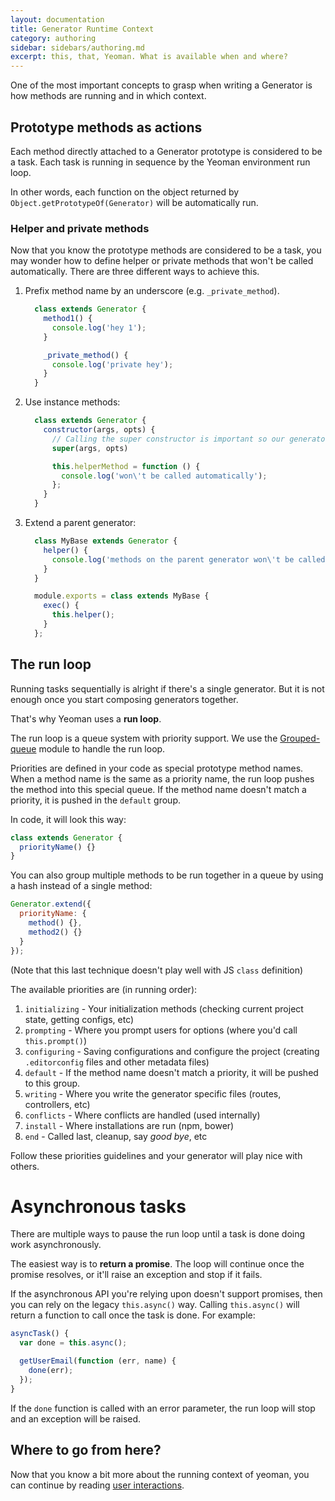 ```yaml
---
layout: documentation
title: Generator Runtime Context
category: authoring
sidebar: sidebars/authoring.md
excerpt: this, that, Yeoman. What is available when and where?
---
```


One of the most important concepts to grasp when writing a Generator is how methods are running and in which context.

## Prototype methods as actions

Each method directly attached to a Generator prototype is considered to be a task. Each task is running in sequence by the Yeoman environment run loop.

In other words, each function on the object returned by `Object.getPrototypeOf(Generator)` will be automatically run.

### Helper and private methods

Now that you know the prototype methods are considered to be a task, you may wonder how to define helper or private methods that won't be called automatically. There are three different ways to achieve this.

1. Prefix method name by an underscore (e.g. `_private_method`).

    ```js
      class extends Generator {
        method1() {
          console.log('hey 1');
        }

        _private_method() {
          console.log('private hey');
        }
      }
    ```
2. Use instance methods:

    ```js
      class extends Generator {
        constructor(args, opts) {
          // Calling the super constructor is important so our generator is correctly set up
          super(args, opts)

          this.helperMethod = function () {
            console.log('won\'t be called automatically');
          };
        }
      }
    ```

3. Extend a parent generator:

    ```js
      class MyBase extends Generator {
        helper() {
          console.log('methods on the parent generator won\'t be called automatically');
        }
      }

      module.exports = class extends MyBase {
        exec() {
          this.helper();
        }
      };
    ```

## The run loop

Running tasks sequentially is alright if there's a single generator. But it is not enough once you start composing generators together.

That's why Yeoman uses a **run loop**.

The run loop is a queue system with priority support. We use the [Grouped-queue](https://github.com/SBoudrias/grouped-queue) module to handle the run loop.

Priorities are defined in your code as special prototype method names. When a method name is the same as a priority name, the run loop pushes the method into this special queue. If the method name doesn't match a priority, it is pushed in the `default` group.

In code, it will look this way:

```js
class extends Generator {
  priorityName() {}
}
```

You can also group multiple methods to be run together in a queue by using a hash instead of a single method:

```js
Generator.extend({
  priorityName: {
    method() {},
    method2() {}
  }
});
```

(Note that this last technique doesn't play well with JS `class` definition)

The available priorities are (in running order):

1. `initializing` - Your initialization methods (checking current project state, getting configs, etc)
2. `prompting` - Where you prompt users for options (where you'd call `this.prompt()`)
3. `configuring` - Saving configurations and configure the project (creating `.editorconfig` files and other metadata files)
4. `default` - If the method name doesn't match a priority, it will be pushed to this group.
5. `writing` - Where you write the generator specific files (routes, controllers, etc)
6. `conflicts` - Where conflicts are handled (used internally)
7. `install` - Where installations are run (npm, bower)
8. `end` - Called last, cleanup, say _good bye_, etc

Follow these priorities guidelines and your generator will play nice with others.

# Asynchronous tasks

There are multiple ways to pause the run loop until a task is done doing work asynchronously.

The easiest way is to **return a promise**. The loop will continue once the promise resolves, or it'll raise an exception and stop if it fails.

If the asynchronous API you're relying upon doesn't support promises, then you can rely on the legacy `this.async()` way. Calling `this.async()` will return a function to call once the task is done. For example:

```js
asyncTask() {
  var done = this.async();

  getUserEmail(function (err, name) {
    done(err);
  });
}
```

If the `done` function is called with an error parameter, the run loop will stop and an exception will be raised.

## Where to go from here?

Now that you know a bit more about the running context of yeoman, you can continue by reading [user interactions](/authoring/user-interactions.html).
